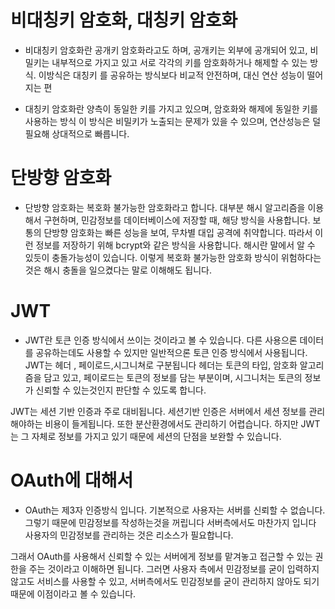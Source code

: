 # 비대칭키 암호화, 대칭키 암호화

- 비대칭키 암호화란 공개키 암호화라고도 하며, 공개키는 외부에 공개되어 있고, 비밀키는
  내부적으로 가지고 있고 서로 각각의 키를 암호화하거나 해제할 수 있는 방식. 이방식은 대칭키
  를 공유하는 방식보다 비교적 안전하며, 대신 연산 성능이 떨어지는 편

- 대칭키 암호화란 양측이 동일한 키를 가지고 있으며, 암호화와 해제에 동일한 키를 사용하는 방식
  이 방식은 비밀키가 노출되는 문제가 있을 수 있으며, 연산성능은 덜 필요해 상대적으로 빠릅니다.

# 단방향 암호화

- 단방향 암호화는 복호화 불가능한 암호화라고 합니다. 대부분 해시 알고리즘을 이용해서
  구현하며, 민감정보를 데이터베이스에 저장할 때, 해당 방식을 사용합니다.
  보통의 단방향 암호화는 빠른 성능을 보여, 무차별 대입 공격에 취약합니다. 따라서 이런
  정보를 저장하기 위해 bcrypt와 같은 방식을 사용합니다.
  해시란 말에서 알 수 있듯이 충돌가능성이 있습니다. 이렇게 복호화 불가능한 암호화 방식이 위험하다는 것은 해시 충돌을 일으켰다는 말로 이해해도 됩니다.

# JWT

- JWT란 토큰 인증 방식에서 쓰이는 것이라고 볼 수 있습니다.
  다른 사용으론 데이터를 공유하는데도 사용할 수 있지만 일반적으론 토큰 인증 방식에서 사용됩니다.
  JWT는 헤더 , 페이로드,시그니쳐로 구분됩니다 헤더는 토큰의 타입, 암호화 알고리즘을 담고 있고, 페이로드는 토큰의 정보를 담는 부분이며, 시그니처는 토큰의 정보가 신뢰할 수 있는것인지 판단할 수 있도록 합니다.

JWT는 세션 기반 인증과 주로 대비됩니다. 세션기반 인증은 서버에서 세션 정보를 관리해야하는 비용이 들게됩니다.
또한 분산환경에서도 관리하기 어렵습니다. 하지만 JWT는 그 자체로 정보를 가지고 있기 때문에 세션의 단점을 보완할 수 있습니다.

# OAuth에 대해서

- OAuth는 제3자 인증방식 입니다. 기본적으로 사용자는 서버를 신뢰할 수 없습니다.
  그렇기 때문에 민감정보를 작성하는것을 꺼립니다 서버측에서도 마찬가지 입니다 사용자의 민감정보를 관리하는 것은
  리소스가 필요합니다.

그래서 OAuth를 사용해서 신뢰할 수 있는 서버에게 정보를 맡겨놓고 접근할 수 있는 권한을 주는 것이라고 이해하면 됩니다. 그러면 사용자 측에서 민감정보를 굳이 입력하지 않고도 서비스를 사용할 수 있고, 서버측에서도 민감정보를 굳이 관리하지 않아도 되기 때문에 이점이라고 볼 수 있습니다.
